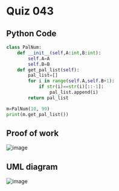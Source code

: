 # Quiz 043

## Python Code 
```.py
class PalNum:
    def __init__(self,A:int,B:int):
        self.A=A
        self.B=B
    def get_pal_list(self):
        pal_list=[]
        for i in range(self.A,self.B+1):
            if str(i)==str(i)[::-1]:
                pal_list.append(i)
        return pal_list

m=PalNum(10, 99)
print(m.get_pal_list())


```


## Proof of work

![image](https://github.com/user-attachments/assets/0bf1441f-7565-4c4d-8dd3-7d9c7d76d3c8)


## UML diagram
![image](https://github.com/user-attachments/assets/a7b8306f-331a-4179-9761-d1c4b0de9e90)


